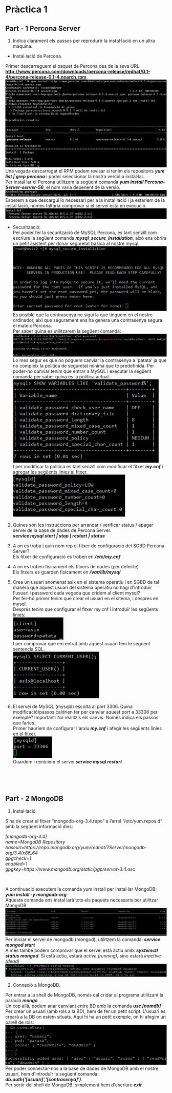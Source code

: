 # Pràctica 1

## Part - 1 Percona Server

1. Indica clarament els passos per reprodurïr la instal·lació en un altra màquina.

- Instal·lació de Percona. </br>

Primer descarreguem el paquet de Percona des de la seva URL <b>http://www.percona.com/downloads/percona-release/redhat/0.1-4/percona-release-0.1-4.noarch.rpm</b>.
![install Percona in CentOS 7](img/P1/Screenshot_1.png) </br>
Una vegada descarregat el RPM podem revisar si tenim els repositoris <b><i>yum list | grep percona</i></b> i poder seleccionar la nostra verció a instal·lar. </br>
Per instal·lar el Percona utilitzem la següent comanda <b><i>yum install Percona-Server-server-56</i></b>, el nom varia depenent de la versió. </br>
![alt text](img/P1/Screenshot_4.png) </br>
Esperem a que descargui lo necessari per a la instal·lació i ja estariem de la instal·lació, nomes faltaria comprovar si el servei esta en execució. </br>
![alt text](img/P1/Screenshot_6.png) </br>

- Securització: </br>
Per poder fer la securització de MySQL Percona, es tant senzill com escriure la següent comanda <b><i>mysql_secure_installation</i></b>, això ens obrira un petit asistent per donar seguretat bàsica al nostre mysql. </br>
![alt text](img/P1/Screenshot_15.png) </br>
Es posible que la contrasenya no sigui la que tinguem en el nostre ordinador, aixì que segurament ens ha genera una contrasenya segura el mateix Percona. </br>
Per saber quina es utilitzarem la següent comanda: </br>
![alt text](img/P1/Screenshot_N1.png) </br>
Lo mes segur es que no poguem canviar la contrasenya a 'patata' ja que no compleix la politica de seguretat minima que te predefinida. Per poder-ho canviar tenim que entrar a MySQL i executar la següent comanda per saber quina es la politica actual. </br>
![alt text](img/P1/Screenshot_N2.png) </br>
I per modificar la politica es tant senzill com modificar el fitxer <b><i>my.cnf</i></b> i agregar les següents linies al fitxer. </br>
![alt text](img/P1/Screenshot_N3.png) </br>

2. Quines són les instruccions per arrancar / verificar status / apagar servei de la base de dades de Percona Server. </br>
<b><i>service mysql start | stop | restart | status</i></b>

3. A on es troba i quin nom rep el fitxer de configuració del SGBD Percona Server? </br>
Els fitxer de configuració es troben en <b><i>/etc/my.cnf</i></b>

4. A on es troben físicament els fitxers de dades (per defecte) </br>
Els fitxers es guarden fisicament en <b><i>/var/lib/mysql</i></b>

5. Crea un usuari anomenat asix en el sistema operatiu i en SGBD de tal manera que aquest usuari del sistema operatiu no hagi d'introduir l'usuari i password cada vegada que cridem al client mysql? </br>
Per fer-ho primer tenim que crear el usuari en el sitema, i despres en mysql. </br>
Després tenim que configurar el fitxer my.cnf i introduïr les següents línies: </br>
![Canvi de Port de Percona](img/P1/Screenshot_13.png) </br>
I per comprovar que em entrat amb aquest usuari fem le següent sentencia SQL. </br>
![Canvi de Port de Percona](img/P1/Screenshot_14.png) </br>

6. El servei de MySQL (mysqld) escolta al port 3306. Quina modificació/passos caldrien fer per canviar aquest port a 33306 per exemple? Important: No realitzis els canvis. Només indica els passos que faries. </br>
Primer hauríem de configurar l'arxiu <b><i>my.cnf</i></b> i afegir les següents linies en el fitxer. </br>
![Canvi de Port de Percona](img/P1/Screenshot_7.png) </br>
Guardem i reiniciem el servei <b><i>service mysql restart</i></b>

</br></br></br>

## Part - 2 MongoDB

1. Instal·lació. </br>

S’ha de crear el fitxer  “mongodb-org-3.4.repo” a l’arrel “/etc/yum.repos.d” amb la següent informació dins: </br>
<p><i> [mongodb-org-3.4] </br>
    name=MongoDB Repository </br>
    baseurl=https://repo.mongodb.org/yum/redhat/7Server/mongodb-org/3.4/x86_64 </br>
    gpgcheck=1 </br>
    enabled=1 </br> 
    gpgkey=https://www.mongodb.org/static/pgp/server-3.4.asc </i></p></br>
    
A continuació executem la comanda yum install per instal·lar MongoDB: <b><i>yum install -y mongodb-org</b></i> </br>
  Aquesta comanda ens instal·larà tots els paquets necessaris per utilitzar MongoDB ![alt text](img/P2/Screenshot_1.png)
Per iniciar el servei de mongodb (mongod), utilitzem la comanda: <b><i>service mongod start</b></i> </br>
A més també podem comprovar que el servei està actiu amb: <b><i>systemctl status mongod</b></i>. Si està actiu, estarà <i>active (running)</i>, sino estarà <i>inactive (dead)</i>![alt text](img/P2/Screenshot_7.png) </br>

2. Connexió a MongoDB. </br>

Per entrar a la shell de MongoDB, només cal cridar al programa utilitzant la paraula <i><b>mongo</i></b> </br>
Un cop allà, podem anar canviant entre BD amb la comanda <i><b>use [nomdb]</i></b> </br>
Per crear un usuari (amb rols a la BD), hem de fer un petit script. L'usuari es crearà a la DB on estem situats. Aquí hi ha un petit exemple, on hi afegim un parell de rols: ![alt text](img/P2/Screenshot_8.png) </br>
Per poder connectar-nos a la base de dades de MongoDB amb el nostre usuari, hem d'introduïr la següent comanda: <b><i>db.auth('[usuari]','[contrasenya]')</i></b>. </br>
Per sortir del shell de MongoDB, simplement hem d'escriure <i><b>exit</i></b>.
